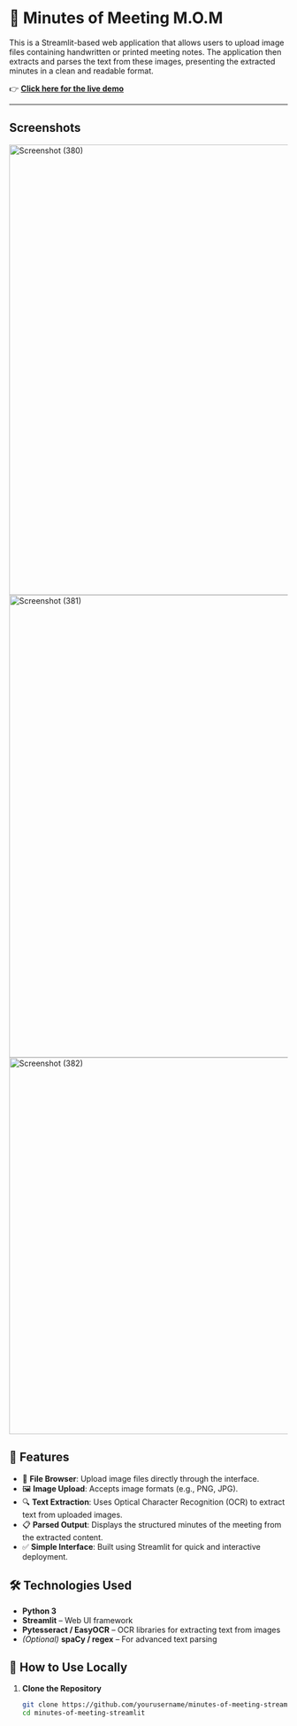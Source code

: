 # 📝 Minutes of Meeting M.O.M

This is a Streamlit-based web application that allows users to upload image files containing handwritten or printed meeting notes. The application then extracts and parses the text from these images, presenting the extracted minutes in a clean and readable format.

👉 [**Click here for the live demo**](https://minutes-of-meetingg.streamlit.app/) 

---
## Screenshots
<img width="1920" height="814" alt="Screenshot (380)" src="https://github.com/user-attachments/assets/c8958bfc-bc22-4937-8b0c-8607626b17af" />

<img width="1920" height="836" alt="Screenshot (381)" src="https://github.com/user-attachments/assets/4607ca44-c3d8-49fe-9cae-9bbcd2ca1863" />

<img width="1920" height="681" alt="Screenshot (382)" src="https://github.com/user-attachments/assets/b84e805b-15d2-4117-b146-74fdeba8c5e0" />

## 🚀 Features

- 📁 **File Browser**: Upload image files directly through the interface.
- 🖼️ **Image Upload**: Accepts image formats (e.g., PNG, JPG).
- 🔍 **Text Extraction**: Uses Optical Character Recognition (OCR) to extract text from uploaded images.
- 📋 **Parsed Output**: Displays the structured minutes of the meeting from the extracted content.
- ✅ **Simple Interface**: Built using Streamlit for quick and interactive deployment.

## 🛠️ Technologies Used

- **Python 3**
- **Streamlit** – Web UI framework
- **Pytesseract / EasyOCR** – OCR libraries for extracting text from images
- *(Optional)* **spaCy / regex** – For advanced text parsing

## 📂 How to Use Locally

1. **Clone the Repository**
   ```bash
   git clone https://github.com/yourusername/minutes-of-meeting-streamlit.git
   cd minutes-of-meeting-streamlit
